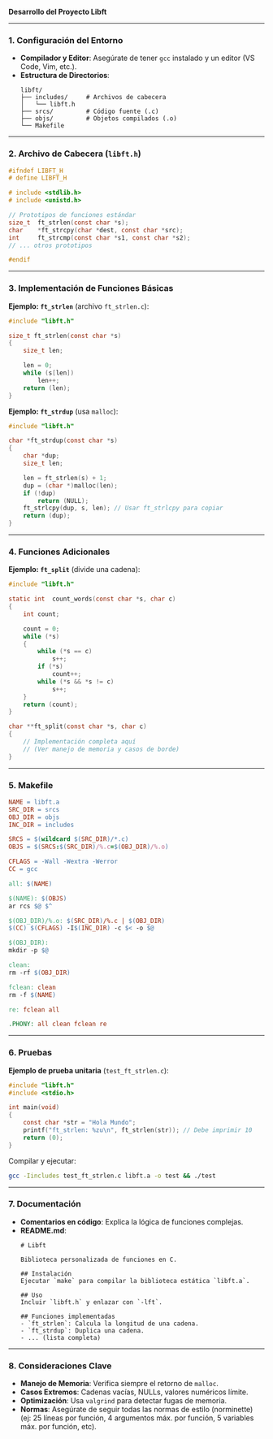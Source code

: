 **Desarrollo del Proyecto Libft**

---

### **1. Configuración del Entorno**
- **Compilador y Editor**: Asegúrate de tener `gcc` instalado y un editor (VS Code, Vim, etc.).
- **Estructura de Directorios**:
  ```
  libft/
  ├── includes/     # Archivos de cabecera
  │   └── libft.h
  ├── srcs/         # Código fuente (.c)
  ├── objs/         # Objetos compilados (.o)
  └── Makefile
  ```

---

### **2. Archivo de Cabecera (`libft.h`)**
```c
#ifndef LIBFT_H
# define LIBFT_H

# include <stdlib.h>
# include <unistd.h>

// Prototipos de funciones estándar
size_t  ft_strlen(const char *s);
char    *ft_strcpy(char *dest, const char *src);
int     ft_strcmp(const char *s1, const char *s2);
// ... otros prototipos

#endif
```

---

### **3. Implementación de Funciones Básicas**
**Ejemplo: `ft_strlen`** (archivo `ft_strlen.c`):
```c
#include "libft.h"

size_t ft_strlen(const char *s)
{
    size_t len;

    len = 0;
    while (s[len])
        len++;
    return (len);
}
```

**Ejemplo: `ft_strdup`** (usa `malloc`):
```c
#include "libft.h"

char *ft_strdup(const char *s)
{
    char *dup;
    size_t len;

    len = ft_strlen(s) + 1;
    dup = (char *)malloc(len);
    if (!dup)
        return (NULL);
    ft_strlcpy(dup, s, len); // Usar ft_strlcpy para copiar
    return (dup);
}
```

---

### **4. Funciones Adicionales**
**Ejemplo: `ft_split`** (divide una cadena):
```c
#include "libft.h"

static int  count_words(const char *s, char c)
{
    int count;

    count = 0;
    while (*s)
    {
        while (*s == c)
            s++;
        if (*s)
            count++;
        while (*s && *s != c)
            s++;
    }
    return (count);
}

char **ft_split(const char *s, char c)
{
    // Implementación completa aquí
    // (Ver manejo de memoria y casos de borde)
}
```

---

### **5. Makefile**
```makefile
NAME = libft.a
SRC_DIR = srcs
OBJ_DIR = objs
INC_DIR = includes

SRCS = $(wildcard $(SRC_DIR)/*.c)
OBJS = $(SRCS:$(SRC_DIR)/%.c=$(OBJ_DIR)/%.o)

CFLAGS = -Wall -Wextra -Werror
CC = gcc

all: $(NAME)

$(NAME): $(OBJS)
ar rcs $@ $^

$(OBJ_DIR)/%.o: $(SRC_DIR)/%.c | $(OBJ_DIR)
$(CC) $(CFLAGS) -I$(INC_DIR) -c $< -o $@

$(OBJ_DIR):
mkdir -p $@

clean:
rm -rf $(OBJ_DIR)

fclean: clean
rm -f $(NAME)

re: fclean all

.PHONY: all clean fclean re
```

---

### **6. Pruebas**
**Ejemplo de prueba unitaria** (`test_ft_strlen.c`):
```c
#include "libft.h"
#include <stdio.h>

int main(void)
{
    const char *str = "Hola Mundo";
    printf("ft_strlen: %zu\n", ft_strlen(str)); // Debe imprimir 10
    return (0);
}
```
Compilar y ejecutar:
```bash
gcc -Iincludes test_ft_strlen.c libft.a -o test && ./test
```

---

### **7. Documentación**
- **Comentarios en código**: Explica la lógica de funciones complejas.
- **README.md**:
  ```
  # Libft

  Biblioteca personalizada de funciones en C.

  ## Instalación
  Ejecutar `make` para compilar la biblioteca estática `libft.a`.

  ## Uso
  Incluir `libft.h` y enlazar con `-lft`.

  ## Funciones implementadas
  - `ft_strlen`: Calcula la longitud de una cadena.
  - `ft_strdup`: Duplica una cadena.
  - ... (lista completa)
  ```

---

### **8. Consideraciones Clave**
- **Manejo de Memoria**: Verifica siempre el retorno de `malloc`.
- **Casos Extremos**: Cadenas vacías, NULLs, valores numéricos límite.
- **Optimización**: Usa `valgrind` para detectar fugas de memoria.
- **Normas**: Asegúrate de seguir todas las normas de estilo (norminette) (ej: 25 líneas por función, 4 argumentos máx. por función, 5 variables máx. por función, etc).
